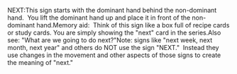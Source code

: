 NEXT:This sign starts with the dominant hand behind the non-dominant hand.  
You lift the
dominant hand up and place it in front of the non-dominant hand.Memory aid:  Think of this sign like a box full of recipe cards or study cards. You are
simply showing the "next" card in the series.Also see: "What 
are we going to do next?"Note: signs like "next week, next month, next year" and others do NOT use the 
sign "NEXT."  Instead they use changes in the movement and other aspects of 
those signs to create the meaning of "next."